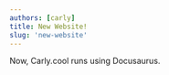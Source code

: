 ```yaml
---
authors: [carly]
title: New Website!
slug: 'new-website'
---
```


Now, Carly.cool runs using Docusaurus. 